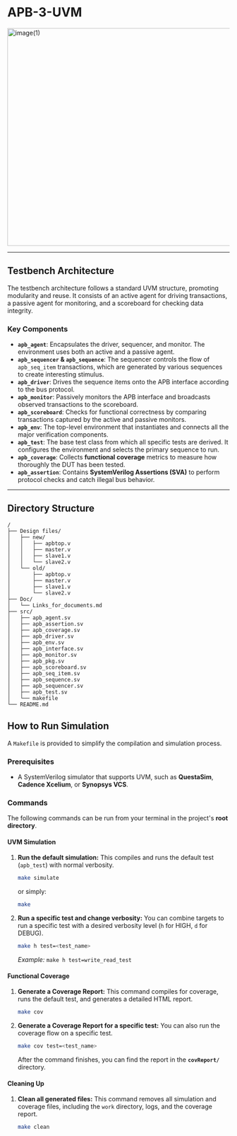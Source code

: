 # APB-3-UVM
<img width="833" height="492" alt="image(1)" src="https://github.com/user-attachments/assets/2ca9f79f-0040-4e31-8d6f-7723d457207e" />

---

## Testbench Architecture

The testbench architecture follows a standard UVM structure, promoting modularity and reuse. It consists of an active agent for driving transactions, a passive agent for monitoring, and a scoreboard for checking data integrity.

### Key Components
* **`apb_agent`**: Encapsulates the driver, sequencer, and monitor. The environment uses both an active and a passive agent.
* **`apb_sequencer` & `apb_sequence`**: The sequencer controls the flow of `apb_seq_item` transactions, which are generated by various sequences to create interesting stimulus.
* **`apb_driver`**: Drives the sequence items onto the APB interface according to the bus protocol.
* **`apb_monitor`**: Passively monitors the APB interface and broadcasts observed transactions to the scoreboard.
* **`apb_scoreboard`**: Checks for functional correctness by comparing transactions captured by the active and passive monitors.
* **`apb_env`**: The top-level environment that instantiates and connects all the major verification components.
* **`apb_test`**: The base test class from which all specific tests are derived. It configures the environment and selects the primary sequence to run.
* **`apb_coverage`**: Collects **functional coverage** metrics to measure how thoroughly the DUT has been tested.
* **`apb_assertion`**: Contains **SystemVerilog Assertions (SVA)** to perform protocol checks and catch illegal bus behavior.
---

## Directory Structure
```
/
├── Design files/
│   ├── new/
│   │   ├── apbtop.v
│   │   ├── master.v
│   │   ├── slave1.v
│   │   └── slave2.v
│   └── old/
│       ├── apbtop.v
│       ├── master.v
│       ├── slave1.v
│       └── slave2.v
├── Doc/
│   └── Links_for_documents.md
├── src/
│   ├── apb_agent.sv
│   ├── apb_assertion.sv
│   ├── apb_coverage.sv
│   ├── apb_driver.sv
│   ├── apb_env.sv
│   ├── apb_interface.sv
│   ├── apb_monitor.sv
│   ├── apb_pkg.sv
│   ├── apb_scoreboard.sv
│   ├── apb_seq_item.sv
│   ├── apb_sequence.sv
│   ├── apb_sequencer.sv
│   ├── apb_test.sv
│   └── makefile
└── README.md
```
## How to Run Simulation

A `Makefile` is provided to simplify the compilation and simulation process.

### Prerequisites

* A SystemVerilog simulator that supports UVM, such as **QuestaSim**, **Cadence Xcelium**, or **Synopsys VCS**.

### Commands

The following commands can be run from your terminal in the project's **root directory**.

#### UVM Simulation

1.  **Run the default simulation:**
    This compiles and runs the default test (`apb_test`) with normal verbosity.
    ```sh
    make simulate
    ```
    or simply:
    ```sh
    make
    ```

2.  **Run a specific test and change verbosity:**
    You can combine targets to run a specific test with a desired verbosity level (`h` for HIGH, `d` for DEBUG).
    ```sh
    make h test=<test_name>
    ```
    *Example:* `make h test=write_read_test`

#### Functional Coverage

1.  **Generate a Coverage Report:**
    This command compiles for coverage, runs the default test, and generates a detailed HTML report.
    ```sh
    make cov
    ```

2.  **Generate a Coverage Report for a specific test:**
    You can also run the coverage flow on a specific test.
    ```sh
    make cov test=<test_name>
    ```
    After the command finishes, you can find the report in the **`covReport/`** directory.

#### Cleaning Up

1.  **Clean all generated files:**
    This command removes all simulation and coverage files, including the `work` directory, logs, and the coverage report.
    ```sh
    make clean
    ```

